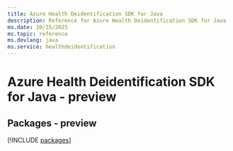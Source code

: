 ```yaml
---
title: Azure Health Deidentification SDK for Java
description: Reference for Azure Health Deidentification SDK for Java
ms.date: 10/15/2025
ms.topic: reference
ms.devlang: java
ms.service: healthdeidentification
---
```

# Azure Health Deidentification SDK for Java - preview
## Packages - preview
[!INCLUDE [packages](health-deidentification-index.md)]